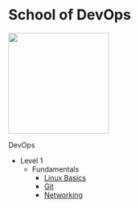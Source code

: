 # School of DevOps

<img src="img/dg.png" width=200 >

DevOps
 
-   Level 1
    -   Fundamentals
        -   [Linux Basics](https://moabukar.github.io/devops-pathway/level1/linux.md/)
        -   [Git](https://moabukar.github.io/devops-pathway/level1/git.md/)
        -   [Networking](https://moabukar.github.io/devops-pathway/level1/networking.md/)

